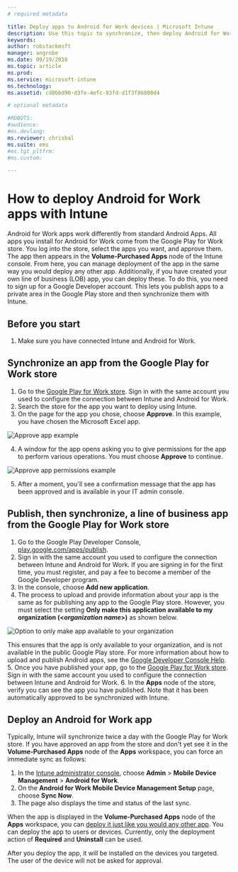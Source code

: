 ```yaml
---
# required metadata

title: Deploy apps to Android for Work devices | Microsoft Intune
description: Use this topic to synchronize, then deploy Android for Work apps from the Google Play for Work Store.
keywords:
author: robstackmsft
manager: angrobe
ms.date: 09/19/2016
ms.topic: article
ms.prod:
ms.service: microsoft-intune
ms.technology:
ms.assetid: cd0bbd90-d3fe-4efc-83fd-d1f3f86800d4

# optional metadata

#ROBOTS:
#audience:
#ms.devlang:
ms.reviewer: chrisbal
ms.suite: ems
#ms.tgt_pltfrm:
#ms.custom:

---
```


# How to deploy Android for Work apps with Intune

Android for Work apps work differently from standard Android Apps. All apps you install for Android for Work come from the Google Play for Work store. You log into the store, select the apps you want, and approve them.
The app then appears in the **Volume-Purchased Apps** node of the Intune console. From here, you can manage deployment of the app in the same way you would deploy any other app.
Additionally, if you have created your own line of business (LOB) app, you can deploy these. To do this, you need to sign up for a Google Developer account. This lets you publish apps to a private area in the Google Play store and then synchronize them with Intune.

## Before you start

1. Make sure you have connected Intune and Android for Work.

## Synchronize an app from the Google Play for Work store


1. Go to the [Google Play for Work store](https://play.google.com/work). Sign in with the same account you used to configure the connection between Intune and Android for Work.
2. Search the store for the app you want to deploy using Intune.
3. On the page for the app you chose, choose **Approve**. In this example, you have chosen the Microsoft Excel app.

![Approve app example](..\media\approve.png)

4. A window for the app opens asking you to give permissions for the app to perform various operations. You must choose **Approve** to continue.

![Approve app permissions example](..\media\approve-app-permissions.png)

5. After a moment, you'll see a confirmation message that the app has been approved and is available in your IT admin console. 

## Publish, then synchronize, a line of business app from the Google Play for Work store 

1. Go to the Google Play Developer Console, [play.google.com/apps/publish](play.google.com/apps/publish).
2. Sign in with the same account you used to configure the connection between Intune and Android for Work. If you are signing in for the first time, you must register, and pay a fee to become a member of the Google Developer program.
3. In the console, choose **Add new application**.
4. The process to upload and provide information about your app is the same as for publishing any app to the Google Play store. However, you must select the setting **Only make this application available to my organization (<*organization name*>)** as shown below.

![Option to only make app available to your organization](..\media\restrict.png)

This ensures that the app is only available to your organization, and is not available in the public Google Play store.
For more information about how to upload and publish Android apps, see the [Google Developer Console Help](https://support.google.com/googleplay/android-developer/answer/113469).
5. Once you have published your app, go to the [Google Play for Work store](https://play.google.com/work). Sign in with the same account you used to configure the connection between Intune and Android for Work. 
6. In the **Apps** node of the store, verify you can see the app you have published. Note that it has been automatically approved to be synchronized with Intune.

## Deploy an Android for Work app

Typically, Intune will synchronize twice a day with the Google Play for Work store. If you have approved an app from the store and don't yet see it in the **Volume-Purchased Apps** node of the **Apps** workspace, you can force an immediate sync as follows:

1. In the [Intune administrator console](https://manage.microsoft.com), choose **Admin** > **Mobile Device Management** > **Android for Work**.
2. On the **Android for Work Mobile Device Management Setup** page, choose **Sync Now**.
3. The page also displays the time and status of the last sync.

When the app is displayed in the **Volume-Purchased Apps** node of the **Apps** workspace, you can [deploy it just like you would any other app](deploy-apps-in-microsoft-intune.md). You can deploy the app to users or devices. Currently, only the deployment action of **Required** and **Uninstall** can be used. 

After you deploy the app, it will be installed on the devices you targeted. The user of the device will not be asked for approval.
